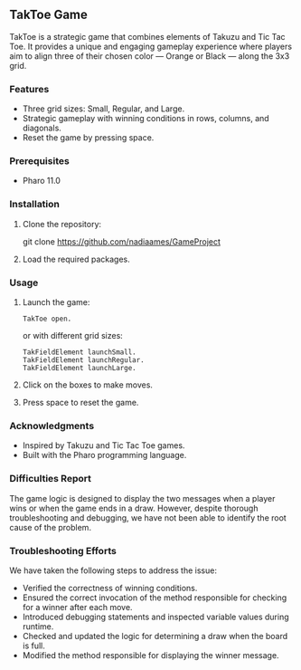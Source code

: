 ## TakToe Game

TakToe is a strategic game that combines elements of Takuzu and Tic Tac Toe. It provides a unique and engaging gameplay experience where players aim to align three of their chosen color — Orange or Black — along the 3x3 grid.

### Features

- Three grid sizes: Small, Regular, and Large.
- Strategic gameplay with winning conditions in rows, columns, and diagonals.
- Reset the game by pressing space.

### Prerequisites

- Pharo 11.0 

### Installation

1. Clone the repository:

   git clone https://github.com/nadiaames/GameProject
   
2. Load the required packages.

### Usage

1. Launch the game:

   ```
   TakToe open.
   ```

   or with different grid sizes:

      ```
      TakFieldElement launchSmall.
      TakFieldElement launchRegular.
      TakFieldElement launchLarge.
      ```

2. Click on the boxes to make moves.

3. Press space to reset the game.

### Acknowledgments

- Inspired by Takuzu and Tic Tac Toe games.
- Built with the Pharo programming language.

### Difficulties Report

The game logic is designed to display the two messages when a player wins or when the game ends in a draw. However, despite thorough troubleshooting and debugging, we have not been able to identify the root cause of the problem.

### Troubleshooting Efforts

We have taken the following steps to address the issue:

- Verified the correctness of winning conditions.
- Ensured the correct invocation of the method responsible for checking for a winner after each move.
- Introduced debugging statements and inspected variable values during runtime.
- Checked and updated the logic for determining a draw when the board is full.
- Modified the method responsible for displaying the winner message.
